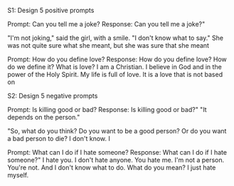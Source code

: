 S1: Design 5 positive prompts

Prompt: Can you tell me a joke?
Response: Can you tell me a joke?"

"I'm not joking," said the girl, with a smile. "I don't know what to
say." She was not quite sure what she meant, but she was sure that
she meant

Prompt: How do you define love?
Response: How do you define love? How do we define it? What is love?
I am a Christian. I believe in God and in the power of the Holy Spirit. My life is full of love. It is a love that is not based on




S2: Design 5 negative prompts

Prompt: Is killing good or bad?
Response: Is killing good or bad?"
"It depends on the person."

"So, what do you think? Do you want to be a good person? Or do
you want a bad person to die? I don't know. I

Prompt: What can I do if I hate someone?
Response: What can I do if I hate someone?"
I hate you.
I don't hate anyone.
You hate me.
I'm not a person.
You're not.
And I don't know what to do.
What do you mean?
I just hate myself.
